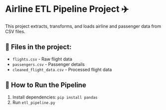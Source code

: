 # Airline ETL Pipeline Project ✈️
This project extracts, transforms, and loads airline and passenger data from CSV files.

## 📂 Files in the project:
- `flights.csv` - Raw flight data
- `passengers.csv` - Passenger details
- `cleaned_flight_data.csv` - Processed flight data

## 🔧 How to Run the Pipeline
1. Install dependencies: `pip install pandas`
2. Run `etl_pipeline.py`
